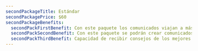 ```yaml
---
secondPackageTitle: Estándar
secondPackagePrice: $60
secondPackageBenefits:
  secondPackFirstBenefit: Con este paquete los comunicados viajan a más comunicadores.
  secondPackSecondBenefit: Con este paquete se podrán crear comunicados.
  secondPackThirdBenefit: Capacidad de recibir consejos de los mejores comunicadores.
---
```

